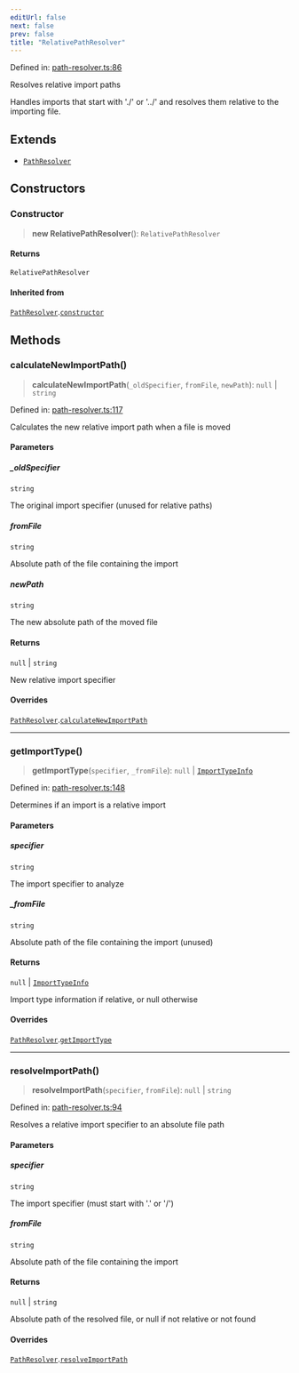 ```yaml
---
editUrl: false
next: false
prev: false
title: "RelativePathResolver"
---
```


Defined in: [path-resolver.ts:86](https://github.com/SubtleTools/move-ts-file/blob/main/src/path-resolver.ts#L86)

Resolves relative import paths

Handles imports that start with './' or '../' and resolves them relative to the importing file.

## Extends

- [`PathResolver`](/api/classes/pathresolver/)

## Constructors

### Constructor

> **new RelativePathResolver**(): `RelativePathResolver`

#### Returns

`RelativePathResolver`

#### Inherited from

[`PathResolver`](/api/classes/pathresolver/).[`constructor`](/api/classes/pathresolver/#constructor)

## Methods

### calculateNewImportPath()

> **calculateNewImportPath**(`_oldSpecifier`, `fromFile`, `newPath`): `null` \| `string`

Defined in: [path-resolver.ts:117](https://github.com/SubtleTools/move-ts-file/blob/main/src/path-resolver.ts#L117)

Calculates the new relative import path when a file is moved

#### Parameters

##### \_oldSpecifier

`string`

The original import specifier (unused for relative paths)

##### fromFile

`string`

Absolute path of the file containing the import

##### newPath

`string`

The new absolute path of the moved file

#### Returns

`null` \| `string`

New relative import specifier

#### Overrides

[`PathResolver`](/api/classes/pathresolver/).[`calculateNewImportPath`](/api/classes/pathresolver/#calculatenewimportpath)

***

### getImportType()

> **getImportType**(`specifier`, `_fromFile`): `null` \| [`ImportTypeInfo`](/api/interfaces/importtypeinfo/)

Defined in: [path-resolver.ts:148](https://github.com/SubtleTools/move-ts-file/blob/main/src/path-resolver.ts#L148)

Determines if an import is a relative import

#### Parameters

##### specifier

`string`

The import specifier to analyze

##### \_fromFile

`string`

Absolute path of the file containing the import (unused)

#### Returns

`null` \| [`ImportTypeInfo`](/api/interfaces/importtypeinfo/)

Import type information if relative, or null otherwise

#### Overrides

[`PathResolver`](/api/classes/pathresolver/).[`getImportType`](/api/classes/pathresolver/#getimporttype)

***

### resolveImportPath()

> **resolveImportPath**(`specifier`, `fromFile`): `null` \| `string`

Defined in: [path-resolver.ts:94](https://github.com/SubtleTools/move-ts-file/blob/main/src/path-resolver.ts#L94)

Resolves a relative import specifier to an absolute file path

#### Parameters

##### specifier

`string`

The import specifier (must start with '.' or '/')

##### fromFile

`string`

Absolute path of the file containing the import

#### Returns

`null` \| `string`

Absolute path of the resolved file, or null if not relative or not found

#### Overrides

[`PathResolver`](/api/classes/pathresolver/).[`resolveImportPath`](/api/classes/pathresolver/#resolveimportpath)
